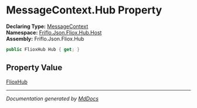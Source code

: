 ﻿<!--  
  <auto-generated>   
    The contents of this file were generated by a tool.  
    Changes to this file may be list if the file is regenerated  
  </auto-generated>   
-->

# MessageContext.Hub Property

**Declaring Type:** [MessageContext](../index.md)  
**Namespace:** [Friflo.Json.Fliox.Hub.Host](../../index.md)  
**Assembly:** Friflo.Json.Fliox.Hub

```csharp
public FlioxHub Hub { get; }
```

## Property Value

[FlioxHub](../../FlioxHub/index.md)

___

*Documentation generated by [MdDocs](https://github.com/ap0llo/mddocs)*
